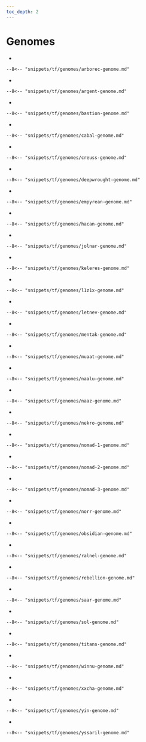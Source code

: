 ```yaml
---
toc_depth: 2
---
```


# Genomes

<div class="grid cards" markdown>

-   

    --8<-- "snippets/tf/genomes/arborec-genome.md"

-   

    --8<-- "snippets/tf/genomes/argent-genome.md"

-   

    --8<-- "snippets/tf/genomes/bastion-genome.md"

-   

    --8<-- "snippets/tf/genomes/cabal-genome.md"

-   

    --8<-- "snippets/tf/genomes/creuss-genome.md"

-   

    --8<-- "snippets/tf/genomes/deepwrought-genome.md"

-   

    --8<-- "snippets/tf/genomes/empyrean-genome.md"

-   

    --8<-- "snippets/tf/genomes/hacan-genome.md"

-   

    --8<-- "snippets/tf/genomes/jolnar-genome.md"

-   

    --8<-- "snippets/tf/genomes/keleres-genome.md"

-   

    --8<-- "snippets/tf/genomes/l1z1x-genome.md"

-   

    --8<-- "snippets/tf/genomes/letnev-genome.md"

-   

    --8<-- "snippets/tf/genomes/mentak-genome.md"

-   

    --8<-- "snippets/tf/genomes/muaat-genome.md"

-   

    --8<-- "snippets/tf/genomes/naalu-genome.md"

-   

    --8<-- "snippets/tf/genomes/naaz-genome.md"

-   

    --8<-- "snippets/tf/genomes/nekro-genome.md"

-   

    --8<-- "snippets/tf/genomes/nomad-1-genome.md"

-   

    --8<-- "snippets/tf/genomes/nomad-2-genome.md"

-   

    --8<-- "snippets/tf/genomes/nomad-3-genome.md"

-   

    --8<-- "snippets/tf/genomes/norr-genome.md"

-   

    --8<-- "snippets/tf/genomes/obsidian-genome.md"

-   

    --8<-- "snippets/tf/genomes/ralnel-genome.md"

-   

    --8<-- "snippets/tf/genomes/rebellion-genome.md"

-   

    --8<-- "snippets/tf/genomes/saar-genome.md"

-   

    --8<-- "snippets/tf/genomes/sol-genome.md"

-   

    --8<-- "snippets/tf/genomes/titans-genome.md"

-   

    --8<-- "snippets/tf/genomes/winnu-genome.md"

-   

    --8<-- "snippets/tf/genomes/xxcha-genome.md"

-   

    --8<-- "snippets/tf/genomes/yin-genome.md"

-   

    --8<-- "snippets/tf/genomes/yssaril-genome.md"

</div>
